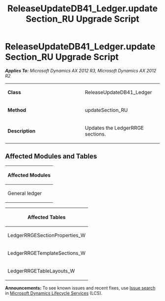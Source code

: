 ﻿---
title: ReleaseUpdateDB41_Ledger.updateSection_RU Upgrade Script
TOCTitle: ReleaseUpdateDB41_Ledger.updateSection_RU Upgrade Script
ms:assetid: a579bf90-5382-c34d-d387-0aa09663691e
ms:mtpsurl: https://msdn.microsoft.com/en-us/library/JJ736818(v=AX.60)
ms:contentKeyID: 49710249
ms.date: 05/18/2015
mtps_version: v=AX.60
---

# ReleaseUpdateDB41\_Ledger.updateSection\_RU Upgrade Script 


_**Applies To:** Microsoft Dynamics AX 2012 R3, Microsoft Dynamics AX 2012 R2_

<table>
<colgroup>
<col style="width: 50%" />
<col style="width: 50%" />
</colgroup>
<tbody>
<tr class="odd">
<td><p><strong>Class</strong></p></td>
<td><p>ReleaseUpdateDB41_Ledger</p></td>
</tr>
<tr class="even">
<td><p><strong>Method</strong></p></td>
<td><p>updateSection_RU</p></td>
</tr>
<tr class="odd">
<td><p><strong>Description</strong></p></td>
<td><p>Updates the LedgerRRGE sections.</p></td>
</tr>
</tbody>
</table>


## Affected Modules and Tables

<table>
<colgroup>
<col style="width: 100%" />
</colgroup>
<thead>
<tr class="header">
<th><p>Affected Modules</p></th>
</tr>
</thead>
<tbody>
<tr class="odd">
<td><p>General ledger</p></td>
</tr>
</tbody>
</table>


<table>
<colgroup>
<col style="width: 100%" />
</colgroup>
<thead>
<tr class="header">
<th><p>Affected Tables</p></th>
</tr>
</thead>
<tbody>
<tr class="odd">
<td><p>LedgerRRGESectionProperties_W</p></td>
</tr>
<tr class="even">
<td><p>LedgerRRGETemplateSections_W</p></td>
</tr>
<tr class="odd">
<td><p>LedgerRRGETableLayouts_W</p></td>
</tr>
</tbody>
</table>

  
**Announcements:** To see known issues and recent fixes, use [Issue search](http://go.microsoft.com/fwlink/?linkid=389258) in [Microsoft Dynamics Lifecycle Services](http://go.microsoft.com/fwlink/?linkid=306505) (LCS).


